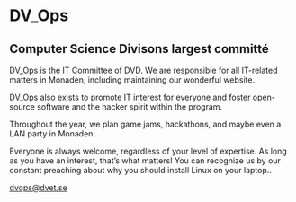 # DV_Ops 
## Computer Science Divisons largest committé
DV_Ops is the IT Committee of
DVD. We are responsible for all
IT-related matters in Monaden,
including maintaining our wonderful website.

DV_Ops also exists to promote
IT interest for everyone and
foster open-source software
and the hacker spirit within the
program.

Throughout the year, we plan
game jams, hackathons, and
maybe even a LAN party in Monaden.

Everyone is always welcome,
regardless of your level of expertise. As long as you have an interest, that’s what matters! You
can recognize us by our constant
preaching about why you should
install Linux on your laptop..

[dvops@dvet.se](mailto:dvops@dvet.se)